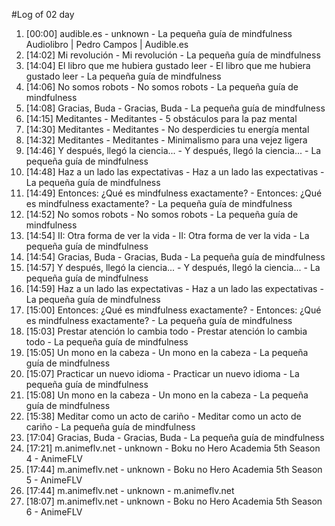 #Log of 02 day

1. [00:00] audible.es - unknown - La pequeña guía de mindfulness Audiolibro | Pedro Campos | Audible.es
1. [14:02] Mi revolución - Mi revolución - La pequeña guía de mindfulness
1. [14:04] El libro que me hubiera gustado leer - El libro que me hubiera gustado leer - La pequeña guía de mindfulness
1. [14:06] No somos robots - No somos robots - La pequeña guía de mindfulness
1. [14:08] Gracias, Buda - Gracias, Buda - La pequeña guía de mindfulness
1. [14:15] Meditantes - Meditantes - 5 obstáculos para la paz mental
1. [14:30] Meditantes - Meditantes - No desperdicies tu energía mental
1. [14:32] Meditantes - Meditantes - Minimalismo para una vejez ligera
1. [14:46] Y después, llegó la ciencia... - Y después, llegó la ciencia... - La pequeña guía de mindfulness
1. [14:48] Haz a un lado las expectativas - Haz a un lado las expectativas - La pequeña guía de mindfulness
1. [14:49] Entonces: ¿Qué es mindfulness exactamente? - Entonces: ¿Qué es mindfulness exactamente? - La pequeña guía de mindfulness
1. [14:52] No somos robots - No somos robots - La pequeña guía de mindfulness
1. [14:54] II: Otra forma de ver la vida - II: Otra forma de ver la vida - La pequeña guía de mindfulness
1. [14:54] Gracias, Buda - Gracias, Buda - La pequeña guía de mindfulness
1. [14:57] Y después, llegó la ciencia... - Y después, llegó la ciencia... - La pequeña guía de mindfulness
1. [14:59] Haz a un lado las expectativas - Haz a un lado las expectativas - La pequeña guía de mindfulness
1. [15:00] Entonces: ¿Qué es mindfulness exactamente? - Entonces: ¿Qué es mindfulness exactamente? - La pequeña guía de mindfulness
1. [15:03] Prestar atención lo cambia todo - Prestar atención lo cambia todo - La pequeña guía de mindfulness
1. [15:05] Un mono en la cabeza - Un mono en la cabeza - La pequeña guía de mindfulness
1. [15:07] Practicar un nuevo idioma - Practicar un nuevo idioma - La pequeña guía de mindfulness
1. [15:08] Un mono en la cabeza - Un mono en la cabeza - La pequeña guía de mindfulness
1. [15:38] Meditar como un acto de cariño - Meditar como un acto de cariño - La pequeña guía de mindfulness
1. [17:04] Gracias, Buda - Gracias, Buda - La pequeña guía de mindfulness
1. [17:21] m.animeflv.net - unknown - Boku no Hero Academia 5th Season 4 - AnimeFLV
1. [17:44] m.animeflv.net - unknown - Boku no Hero Academia 5th Season 5 - AnimeFLV
1. [17:44] m.animeflv.net - unknown - m.animeflv.net
1. [18:07] m.animeflv.net - unknown - Boku no Hero Academia 5th Season 6 - AnimeFLV
